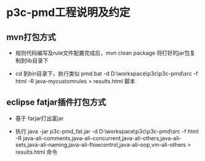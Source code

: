 # p3c-pmd工程说明及约定

## mvn打包方式

* 规则代码编写及rule文件配置完成后，mvn clean package 将打好的jar包复制到lib目录下
 
* cd 到bin目录下，执行类似 pmd.bat -d D:\workspace\p3c\p3c-pmd\src -f html -R java-mycustomrules > results.html 脚本


## eclipse fatjar插件打包方式

* 基于 farjar打出富jar

* 执行 java -jar p3c-pmd_fat.jar -d D:\workspace\p3c\p3c-pmd\src -f html -R java-ali-comments,java-ali-concurrent,java-ali-others,java-ali-sets,java-ali-naming,java-ali-flowcontrol,java-ali-oop,vm-ali-others > results.html 命令




